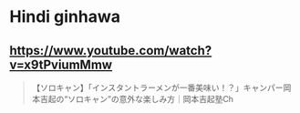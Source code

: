 # Hindi ginhawa

## https://www.youtube.com/watch?v=x9tPviumMmw

> 【ソロキャン】「インスタントラーメンが一番美味い！？」キャンパー岡本吉起の“ソロキャン”の意外な楽しみ方｜岡本吉起塾Ch 
